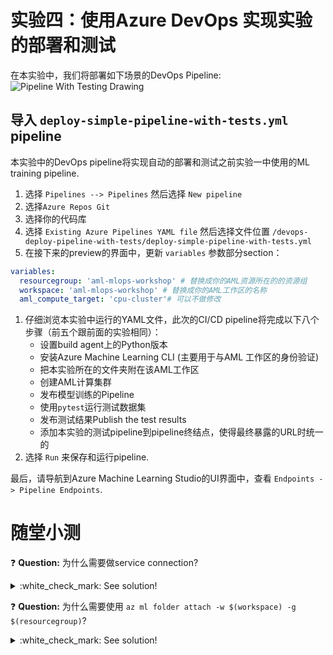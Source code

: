 # 实验四：使用Azure DevOps 实现实验的部署和测试

在本实验中，我们将部署如下场景的DevOps Pipeline:
![Pipeline With Testing Drawing](../media/pipline_with_testing.png)

## 导入 `deploy-simple-pipeline-with-tests.yml` pipeline

本实验中的DevOps pipeline将实现自动的部署和测试之前实验一中使用的ML training pipeline. 

1. 选择 `Pipelines --> Pipelines` 然后选择 `New pipeline`
1. 选择`Azure Repos Git`
1. 选择你的代码库 
1. 选择 `Existing Azure Pipelines YAML file` 然后选择文件位置 `/devops-deploy-pipeline-with-tests/deploy-simple-pipeline-with-tests.yml`
1. 在接下来的preview的界面中，更新 `variables` 参数部分section： 
  ```yaml
  variables:
    resourcegroup: 'aml-mlops-workshop' # 替换成你的AML资源所在的的资源组
    workspace: 'aml-mlops-workshop' # 替换成你的AML工作区的名称
    aml_compute_target: 'cpu-cluster'# 可以不做修改
  ```
1. 仔细浏览本实验中运行的YAML文件，此次的CI/CD pipeline将完成以下八个步骤（前五个跟前面的实验相同）：
    * 设置build agent上的Python版本
    * 安装Azure Machine Learning CLI (主要用于与AML 工作区的身份验证)
    * 把本实验所在的文件夹附在该AML工作区
    * 创建AML计算集群
    * 发布模型训练的Pipeline
    * 使用`pytest`运行测试数据集
    * 发布测试结果Publish the test results
    * 添加本实验的测试pipeline到pipeline终结点，使得最终暴露的URL时统一的
1. 选择 `Run` 来保存和运行pipeline.

最后，请导航到Azure Machine Learning Studio的UI界面中，查看 `Endpoints -> Pipeline Endpoints`. 


# 随堂小测

:question: **Question:** 为什么需要做service connection?
<details>
  <summary>:white_check_mark: See solution!</summary>

Service connection将Azure DevOps和AML工作区所在的资源组联系起来，由此授权Azure DevOps可以对工作区中的pipeline相关内容做读写等访问。 
</details>

:question: **Question:** 为什么需要使用 `az ml folder attach -w $(workspace) -g $(resourcegroup)`?
<details>
  <summary>:white_check_mark: See solution!</summary>

该指令能够将本实验的代码关联到工作区，使得后续python代码里在使用 `ws = Workspace.from_config()` 时可以连接到AML工作区。
</details>
